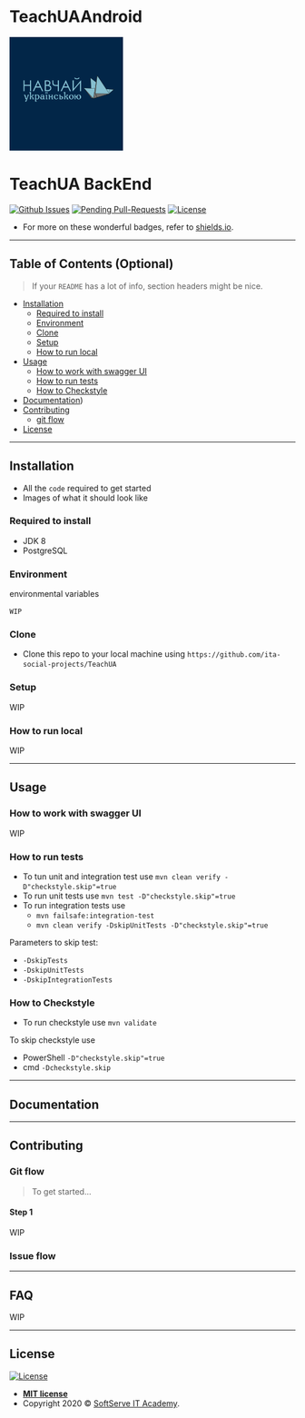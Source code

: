 # TeachUAAndroid

<a href="https://softserve.academy/"><img src="https://github.com/ita-social-projects/TeachUA/blob/main/images/logo.png" title="SoftServe IT Academy" alt="SoftServe IT Academy"></a>

# TeachUA BackEnd

[![Github Issues](https://img.shields.io/github/issues/ita-social-projects/TeachUA?style=flat-square)](https://github.com/ita-social-projects/TeachUA/issues)
[![Pending Pull-Requests](https://img.shields.io/github/issues-pr/ita-social-projects/TeachUA?style=flat-square)](https://github.com/ita-social-projects/TeachUA/pulls)
[![License](http://img.shields.io/:license-mit-blue.svg?style=flat-square)](http://badges.mit-license.org)

- For more on these wonderful  badges, refer to <a href="https://shields.io/" target="_blank">shields.io</a>.

---

## Table of Contents (Optional)

> If your `README` has a lot of info, section headers might be nice.

- [Installation](#installation)
  - [Required to install](#Required-to-install)
  - [Environment](#Environment)
  - [Clone](#Clone)
  - [Setup](#Setup)
  - [How to run local](#How-to-run-local)
- [Usage](#Usage)
  - [How to work with swagger UI](#How-to-work-with-swagger-UI)
  - [How to run tests](#How-to-run-tests)
  - [How to Checkstyle](#How-to-Checkstyle)
- [Documentation](#Documentation))
- [Contributing](#contributing)
  - [git flow](#git-flow)
- [License](#license)

---

## Installation

- All the `code` required to get started
- Images of what it should look like

### Required to install
* JDK 8
* PostgreSQL

### Environment
environmental variables
```properties
WIP
```

### Clone

- Clone this repo to your local machine using `https://github.com/ita-social-projects/TeachUA`

### Setup
WIP
### How to run local

WIP

---

## Usage
### How to work with swagger UI

WIP

### How to run tests
- To tun unit and integration test use `mvn clean verify -D"checkstyle.skip"=true`
- To run unit tests use `mvn test -D"checkstyle.skip"=true`
- To run integration tests use 
  - `mvn failsafe:integration-test`
  - `mvn clean verify -DskipUnitTests -D"checkstyle.skip"=true`
  
Parameters to skip test:
- `-DskipTests`
- `-DskipUnitTests`
- `-DskipIntegrationTests`
### How to Checkstyle
- To run checkstyle use `mvn validate`

To skip checkstyle use
- PowerShell `-D"checkstyle.skip"=true`
- cmd `-Dcheckstyle.skip`
---

## Documentation

---

## Contributing

### Git flow
> To get started...
#### Step 1

WIP

### Issue flow

---

## FAQ

WIP

---

## License

[![License](http://img.shields.io/:license-mit-blue.svg?style=flat-square)](http://badges.mit-license.org)

- **[MIT license](http://opensource.org/licenses/mit-license.php)**
- Copyright 2020 © <a href="https://softserve.academy/" target="_blank"> SoftServe IT Academy</a>.
